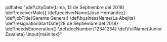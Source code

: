 pdflatex "\def\cityDate{Lima, 12 de Septiembre del 2018} \def\receiverMale{} \def\receiverName{José Hernández} \def\jobTitle{Gerente General} \def\businessName{La Abejita} \def\resignationStartDate{28 de Septiembre del 2018} \def\needsExoneration{} \def\docNumber{12341234} \def\fullName{Junior Zavaleta} \input{main.tex}"